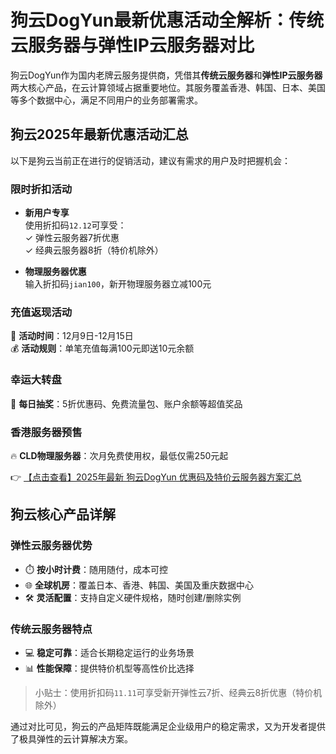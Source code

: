 # 狗云DogYun最新优惠活动全解析：传统云服务器与弹性IP云服务器对比

狗云DogYun作为国内老牌云服务提供商，凭借其**传统云服务器**和**弹性IP云服务器**两大核心产品，在云计算领域占据重要地位。其服务覆盖香港、韩国、日本、美国等多个数据中心，满足不同用户的业务部署需求。

## 狗云2025年最新优惠活动汇总

以下是狗云当前正在进行的促销活动，建议有需求的用户及时把握机会：

### 限时折扣活动
- **新用户专享**  
  使用折扣码`12.12`可享受：  
  ✓ 弹性云服务器7折优惠  
  ✓ 经典云服务器8折（特价机除外）

- **物理服务器优惠**  
  输入折扣码`jian100`，新开物理服务器立减100元

### 充值返现活动
📅 **活动时间**：12月9日-12月15日  
💰 **活动规则**：单笔充值每满100元即送10元余额

### 幸运大转盘
🎡 **每日抽奖**：5折优惠码、免费流量包、账户余额等超值奖品

### 香港服务器预售
🔥 **CLD物理服务器**：次月免费使用权，最低仅需250元起

👉 [【点击查看】2025年最新 狗云DogYun 优惠码及特价云服务器方案汇总](https://bit.ly/DogYun)

## 狗云核心产品详解

### 弹性云服务器优势
- ⏱️ **按小时计费**：随用随付，成本可控
- 🌐 **全球机房**：覆盖日本、香港、韩国、美国及重庆数据中心
- 🛠️ **灵活配置**：支持自定义硬件规格，随时创建/删除实例

### 传统云服务器特点
- 💻 **稳定可靠**：适合长期稳定运行的业务场景
- 📊 **性能保障**：提供特价机型等高性价比选择

> 小贴士：使用折扣码`11.11`可享受新开弹性云7折、经典云8折优惠（特价机除外）

通过对比可见，狗云的产品矩阵既能满足企业级用户的稳定需求，又为开发者提供了极具弹性的云计算解决方案。